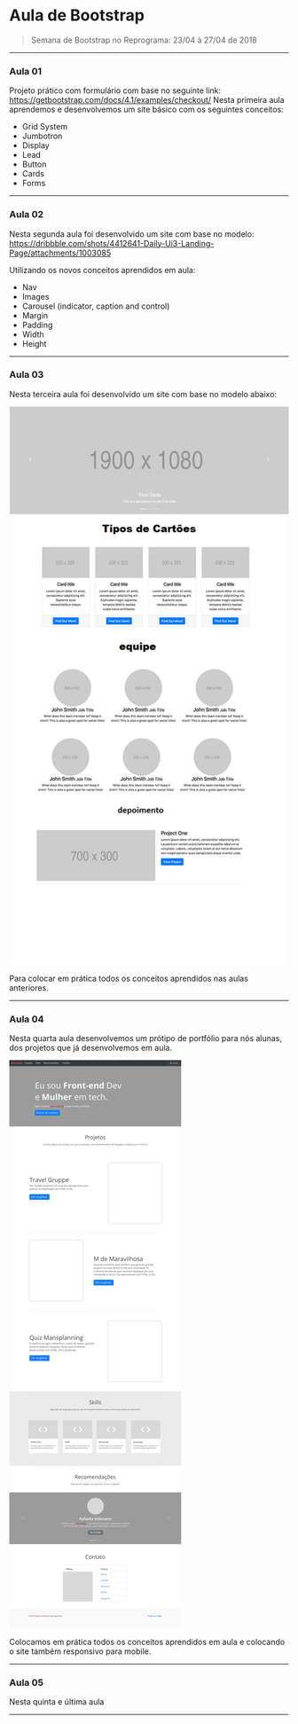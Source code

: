 # Aula de Bootstrap

> Semana de Bootstrap no Reprograma: 23/04 à 27/04 de 2018

---

### Aula 01 

Projeto prático com formulário com base no seguinte link: https://getbootstrap.com/docs/4.1/examples/checkout/
Nesta primeira aula aprendemos e desenvolvemos um site básico com os seguintes conceitos:

- Grid System 
- Jumbotron
- Display
- Lead
- Button
- Cards
- Forms

---

### Aula 02

Nesta segunda aula foi desenvolvido um site com base no modelo: https://dribbble.com/shots/4412641-Daily-Ui3-Landing-Page/attachments/1003085

Utilizando os novos conceitos aprendidos em aula:

- Nav
- Images
- Carousel (indicator, caption and control)
- Margin 
- Padding
- Width
- Height

---

### Aula 03

Nesta terceira aula foi desenvolvido um site com base no modelo abaixo:

![Layout da aula 03](https://github.com/lprimante/aula-bootstrap/blob/master/03/img/layout_aula_03.png)

Para colocar em prática todos os conceitos aprendidos nas aulas anteriores. 

---

### Aula 04

Nesta quarta aula desenvolvemos um prótipo de portfólio para nós alunas, dos projetos que já desenvolvemos em aula.

![Layout da aula 04](https://github.com/lprimante/aula-bootstrap/blob/master/04/img/template.jpg)

Colocamos em prática todos os conceitos aprendidos em aula e colocando o site também responsivo para mobile.

---

### Aula 05

Nesta quinta e última aula

---




